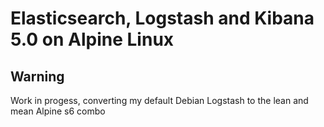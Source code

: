 # Elasticsearch, Logstash and Kibana 5.0 on Alpine Linux

## Warning

Work in progess, converting my default Debian Logstash to the lean and mean Alpine s6 combo
